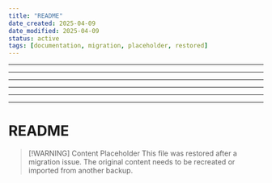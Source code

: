 ```yaml
---
title: "README"
date_created: 2025-04-09
date_modified: 2025-04-09
status: active
tags: [documentation, migration, placeholder, restored]
---
```


---

---

---

---

---

---

# README

> [\!WARNING] Content Placeholder
> This file was restored after a migration issue. The original content needs to be recreated or imported from another backup.

